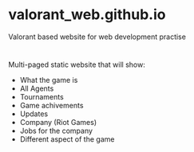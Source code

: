 # valorant_web.github.io
Valorant based website for web development practise
#
Multi-paged static website that will show:
 * What the game is
 * All Agents
 * Tournaments
 * Game achivements
 * Updates
 * Company (Riot Games)
 * Jobs for the company
 * Different aspect of the game 
